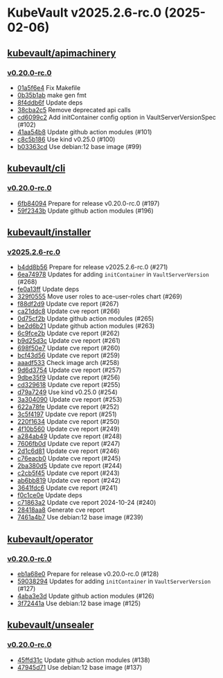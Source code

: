 # KubeVault v2025.2.6-rc.0 (2025-02-06)


## [kubevault/apimachinery](https://github.com/kubevault/apimachinery)

### [v0.20.0-rc.0](https://github.com/kubevault/apimachinery/releases/tag/v0.20.0-rc.0)

- [01a5f6e4](https://github.com/kubevault/apimachinery/commit/01a5f6e4) Fix Makefile
- [0b35b1ab](https://github.com/kubevault/apimachinery/commit/0b35b1ab) make gen fmt
- [8f4ddb6f](https://github.com/kubevault/apimachinery/commit/8f4ddb6f) Update deps
- [38cba2c5](https://github.com/kubevault/apimachinery/commit/38cba2c5) Remove deprecated api calls
- [cd6099c2](https://github.com/kubevault/apimachinery/commit/cd6099c2) Add initContainer config option in VaultServerVersionSpec (#102)
- [41aa54b8](https://github.com/kubevault/apimachinery/commit/41aa54b8) Update github action modules (#101)
- [c8c5b186](https://github.com/kubevault/apimachinery/commit/c8c5b186) Use kind v0.25.0 (#100)
- [b03363cd](https://github.com/kubevault/apimachinery/commit/b03363cd) Use debian:12 base image (#99)



## [kubevault/cli](https://github.com/kubevault/cli)

### [v0.20.0-rc.0](https://github.com/kubevault/cli/releases/tag/v0.20.0-rc.0)

- [6fb84094](https://github.com/kubevault/cli/commit/6fb84094) Prepare for release v0.20.0-rc.0 (#197)
- [59f2343b](https://github.com/kubevault/cli/commit/59f2343b) Update github action modules (#196)



## [kubevault/installer](https://github.com/kubevault/installer)

### [v2025.2.6-rc.0](https://github.com/kubevault/installer/releases/tag/v2025.2.6-rc.0)

- [b4dd8b56](https://github.com/kubevault/installer/commit/b4dd8b56) Prepare for release v2025.2.6-rc.0 (#271)
- [6ea74978](https://github.com/kubevault/installer/commit/6ea74978) Updates for adding `initContainer` in `VaultServerVersion` (#268)
- [fe0a13ff](https://github.com/kubevault/installer/commit/fe0a13ff) Update deps
- [329f0555](https://github.com/kubevault/installer/commit/329f0555) Move user roles to ace-user-roles chart (#269)
- [f88df2d9](https://github.com/kubevault/installer/commit/f88df2d9) Update cve report (#267)
- [ca21ddc8](https://github.com/kubevault/installer/commit/ca21ddc8) Update cve report (#266)
- [0d75cf2b](https://github.com/kubevault/installer/commit/0d75cf2b) Update github action modules (#265)
- [be2d6b21](https://github.com/kubevault/installer/commit/be2d6b21) Update github action modules (#263)
- [6c9fce2b](https://github.com/kubevault/installer/commit/6c9fce2b) Update cve report (#262)
- [b9d25d3c](https://github.com/kubevault/installer/commit/b9d25d3c) Update cve report (#261)
- [698f50e7](https://github.com/kubevault/installer/commit/698f50e7) Update cve report (#260)
- [bcf43d56](https://github.com/kubevault/installer/commit/bcf43d56) Update cve report (#259)
- [aaadf533](https://github.com/kubevault/installer/commit/aaadf533) Check image arch (#258)
- [9d6d3754](https://github.com/kubevault/installer/commit/9d6d3754) Update cve report (#257)
- [9dbe35f9](https://github.com/kubevault/installer/commit/9dbe35f9) Update cve report (#256)
- [cd329618](https://github.com/kubevault/installer/commit/cd329618) Update cve report (#255)
- [d79a7249](https://github.com/kubevault/installer/commit/d79a7249) Use kind v0.25.0 (#254)
- [3a304090](https://github.com/kubevault/installer/commit/3a304090) Update cve report (#253)
- [622a78fe](https://github.com/kubevault/installer/commit/622a78fe) Update cve report (#252)
- [3c5f4197](https://github.com/kubevault/installer/commit/3c5f4197) Update cve report (#251)
- [220f1634](https://github.com/kubevault/installer/commit/220f1634) Update cve report (#250)
- [4f10b560](https://github.com/kubevault/installer/commit/4f10b560) Update cve report (#249)
- [a284ab49](https://github.com/kubevault/installer/commit/a284ab49) Update cve report (#248)
- [7606fb0d](https://github.com/kubevault/installer/commit/7606fb0d) Update cve report (#247)
- [2d1c6d81](https://github.com/kubevault/installer/commit/2d1c6d81) Update cve report (#246)
- [c76eacb0](https://github.com/kubevault/installer/commit/c76eacb0) Update cve report (#245)
- [2ba380d5](https://github.com/kubevault/installer/commit/2ba380d5) Update cve report (#244)
- [c2cb5f45](https://github.com/kubevault/installer/commit/c2cb5f45) Update cve report (#243)
- [ab6bb819](https://github.com/kubevault/installer/commit/ab6bb819) Update cve report (#242)
- [3641fdc6](https://github.com/kubevault/installer/commit/3641fdc6) Update cve report (#241)
- [f0c1ce0e](https://github.com/kubevault/installer/commit/f0c1ce0e) Update deps
- [c71863a2](https://github.com/kubevault/installer/commit/c71863a2) Update cve report 2024-10-24 (#240)
- [28418aa8](https://github.com/kubevault/installer/commit/28418aa8) Generate cve report
- [7461a4b7](https://github.com/kubevault/installer/commit/7461a4b7) Use debian:12 base image (#239)



## [kubevault/operator](https://github.com/kubevault/operator)

### [v0.20.0-rc.0](https://github.com/kubevault/operator/releases/tag/v0.20.0-rc.0)

- [eb1a68e0](https://github.com/kubevault/operator/commit/eb1a68e0d) Prepare for release v0.20.0-rc.0 (#128)
- [59038294](https://github.com/kubevault/operator/commit/590382941) Updates for adding `initContainer` in `VaultServerVersion` (#127)
- [4aba3e3d](https://github.com/kubevault/operator/commit/4aba3e3d0) Update github action modules (#126)
- [3f72441a](https://github.com/kubevault/operator/commit/3f72441a0) Use debian:12 base image (#125)



## [kubevault/unsealer](https://github.com/kubevault/unsealer)

### [v0.20.0-rc.0](https://github.com/kubevault/unsealer/releases/tag/v0.20.0-rc.0)

- [45ffd31c](https://github.com/kubevault/unsealer/commit/45ffd31c) Update github action modules (#138)
- [47945d71](https://github.com/kubevault/unsealer/commit/47945d71) Use debian:12 base image (#137)



